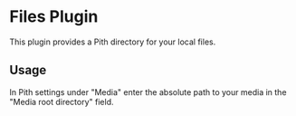 # Files Plugin

This plugin provides a Pith directory for your local files.

## Usage

In Pith settings under "Media" enter the absolute path to your media in the "Media root directory" field.

